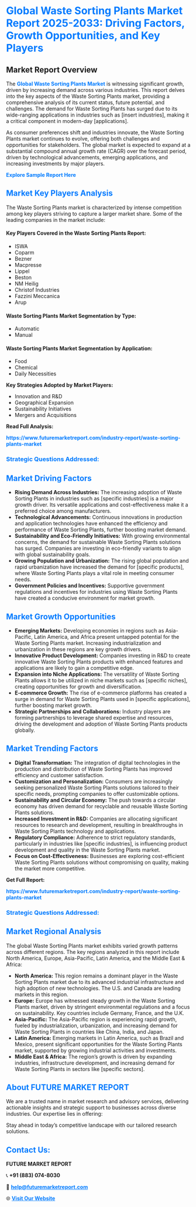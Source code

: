 <h1 style="color: #007BFF;">Global Waste Sorting Plants Market Report 2025-2033: Driving Factors, Growth Opportunities, and Key Players</h1>

<section id="overview">
<h2>Market Report Overview</h2>
<p>The <a href="https://www.futuremarketreport.com/industry-report/waste-sorting-plants-market" style="color: #007BFF; text-decoration: none;"><strong>Global Waste Sorting Plants Market</strong></a> is witnessing significant growth, driven by increasing demand across various industries. This report delves into the key aspects of the Waste Sorting Plants market, providing a comprehensive analysis of its current status, future potential, and challenges. The demand for Waste Sorting Plants has surged due to its wide-ranging applications in industries such as [insert industries], making it a critical component in modern-day [applications].</p>
<p>As consumer preferences shift and industries innovate, the Waste Sorting Plants market continues to evolve, offering both challenges and opportunities for stakeholders. The global market is expected to expand at a substantial compound annual growth rate (CAGR) over the forecast period, driven by technological advancements, emerging applications, and increasing investments by major players.</p>
</section>

<section id="overview">
<p><a href="https://www.futuremarketreport.com/request-sample/reportId=41546" style="color: #007BFF; text-decoration: none;"><strong>Explore Sample Report Here</strong></a></p>
</section>

<section id="key-players">
<h2 style="color: #007BFF;">Market Key Players Analysis</h2>
<p>The Waste Sorting Plants market is characterized by intense competition among key players striving to capture a larger market share. Some of the leading companies in the market include:</p>
<h4>Key Players Covered in the Waste Sorting Plants Report:</h4>
<ul><li>ISWA</li><li>Coparm</li><li>Bezner</li><li>Macpresse</li><li>Lippel</li><li>Beston</li><li>NM Heilig</li><li>Christof Industries</li><li>Fazzini Meccanica</li><li>Arup</li></ul>
<h4>Waste Sorting Plants Market Segmentation by Type:</h4>
<ul><li>Automatic</li><li>Manual</li></ul>

<h4>Waste Sorting Plants Market Segmentation by Application:</h4>
<ul><li>Food</li><li>Chemical</li><li>Daily Necessities</li></ul>
<p><strong>Key Strategies Adopted by Market Players:</strong></p>
<ul>
<li>Innovation and R&D</li>
<li>Geographical Expansion</li>
<li>Sustainability Initiatives</li>
<li>Mergers and Acquisitions</li>
</ul>
</section>

<section>
<p><strong>Read Full Analysis: </strong></p><a href="https://www.futuremarketreport.com/industry-report/waste-sorting-plants-market" style="color: #007BFF; text-decoration: none;"><strong>https://www.futuremarketreport.com/industry-report/waste-sorting-plants-market</strong></a>
<h3 style="color: #007BFF;">Strategic Questions Addressed:</h3>
</section>

<section id="driving-factors">
<h2 style="color: #007BFF;">Market Driving Factors</h2>
<ul>
<li><strong>Rising Demand Across Industries:</strong> The increasing adoption of Waste Sorting Plants in industries such as [specific industries] is a major growth driver. Its versatile applications and cost-effectiveness make it a preferred choice among manufacturers.</li>
<li><strong>Technological Advancements:</strong> Continuous innovations in production and application technologies have enhanced the efficiency and performance of Waste Sorting Plants, further boosting market demand.</li>
<li><strong>Sustainability and Eco-Friendly Initiatives:</strong> With growing environmental concerns, the demand for sustainable Waste Sorting Plants solutions has surged. Companies are investing in eco-friendly variants to align with global sustainability goals.</li>
<li><strong>Growing Population and Urbanization:</strong> The rising global population and rapid urbanization have increased the demand for [specific products], where Waste Sorting Plants plays a vital role in meeting consumer needs.</li>
<li><strong>Government Policies and Incentives:</strong> Supportive government regulations and incentives for industries using Waste Sorting Plants have created a conducive environment for market growth.</li>
</ul>
</section>

<section id="growth-opportunities">
<h2 style="color: #007BFF;">Market Growth Opportunities</h2>
<ul>
<li><strong>Emerging Markets:</strong> Developing economies in regions such as Asia-Pacific, Latin America, and Africa present untapped potential for the Waste Sorting Plants market. Increasing industrialization and urbanization in these regions are key growth drivers.</li>
<li><strong>Innovative Product Development:</strong> Companies investing in R&D to create innovative Waste Sorting Plants products with enhanced features and applications are likely to gain a competitive edge.</li>
<li><strong>Expansion into Niche Applications:</strong> The versatility of Waste Sorting Plants allows it to be utilized in niche markets such as [specific niches], creating opportunities for growth and diversification.</li>
<li><strong>E-commerce Growth:</strong> The rise of e-commerce platforms has created a surge in demand for Waste Sorting Plants used in [specific applications], further boosting market growth.</li>
<li><strong>Strategic Partnerships and Collaborations:</strong> Industry players are forming partnerships to leverage shared expertise and resources, driving the development and adoption of Waste Sorting Plants products globally.</li>
</ul>
</section>

<section id="trending-factors">
<h2 style="color: #007BFF;">Market Trending Factors</h2>
<ul>
<li><strong>Digital Transformation:</strong> The integration of digital technologies in the production and distribution of Waste Sorting Plants has improved efficiency and customer satisfaction.</li>
<li><strong>Customization and Personalization:</strong> Consumers are increasingly seeking personalized Waste Sorting Plants solutions tailored to their specific needs, prompting companies to offer customizable options.</li>
<li><strong>Sustainability and Circular Economy:</strong> The push towards a circular economy has driven demand for recyclable and reusable Waste Sorting Plants solutions.</li>
<li><strong>Increased Investment in R&D:</strong> Companies are allocating significant resources to research and development, resulting in breakthroughs in Waste Sorting Plants technology and applications.</li>
<li><strong>Regulatory Compliance:</strong> Adherence to strict regulatory standards, particularly in industries like [specific industries], is influencing product development and quality in the Waste Sorting Plants market.</li>
<li><strong>Focus on Cost-Effectiveness:</strong> Businesses are exploring cost-efficient Waste Sorting Plants solutions without compromising on quality, making the market more competitive.</li>
</ul>
</section>

<section>
<p><strong>Get Full Report: </strong></p><a href="https://www.futuremarketreport.com/industry-report/waste-sorting-plants-market" style="color: #007BFF; text-decoration: none;"><strong>https://www.futuremarketreport.com/industry-report/waste-sorting-plants-market</strong></a>
<h3 style="color: #007BFF;">Strategic Questions Addressed:</h3>
</section>


<section id="regional-analysis">
<h2 style="color: #007BFF;">Market Regional Analysis</h2>
<p>The global Waste Sorting Plants market exhibits varied growth patterns across different regions. The key regions analyzed in this report include North America, Europe, Asia-Pacific, Latin America, and the Middle East & Africa:</p>
<ul>
<li><strong>North America:</strong> This region remains a dominant player in the Waste Sorting Plants market due to its advanced industrial infrastructure and high adoption of new technologies. The U.S. and Canada are leading markets in this region.</li>
<li><strong>Europe:</strong> Europe has witnessed steady growth in the Waste Sorting Plants market, driven by stringent environmental regulations and a focus on sustainability. Key countries include Germany, France, and the U.K.</li>
<li><strong>Asia-Pacific:</strong> The Asia-Pacific region is experiencing rapid growth, fueled by industrialization, urbanization, and increasing demand for Waste Sorting Plants in countries like China, India, and Japan.</li>
<li><strong>Latin America:</strong> Emerging markets in Latin America, such as Brazil and Mexico, present significant opportunities for the Waste Sorting Plants market, supported by growing industrial activities and investments.</li>
<li><strong>Middle East & Africa:</strong> The region’s growth is driven by expanding industries, infrastructure development, and increasing demand for Waste Sorting Plants in sectors like [specific sectors].</li>
</ul>
</section>

<footer>
<h2 style="color: #007BFF;">About FUTURE MARKET REPORT</h2>
<p>We are a trusted name in market research and advisory services, delivering actionable insights and strategic support to businesses across diverse industries. Our expertise lies in offering:</p>

<p>Stay ahead in today’s competitive landscape with our tailored research solutions.</p>

<h2 style="color: #007BFF;">Contact Us:</h2>
<p><strong>FUTURE MARKET REPORT</strong></p>
<p>📞 <strong>+91 (883) 074-8030</strong></p>
<p>📧 <strong><a href="mailto:help@futuremarketreport.com" style="color: #007BFF;">help@futuremarketreport.com</a></strong></p>
<p>🌐 <strong><a href="https://www.futuremarketreport.com/" style="color: #007BFF;">Visit Our Website</a></strong></p>
</footer>